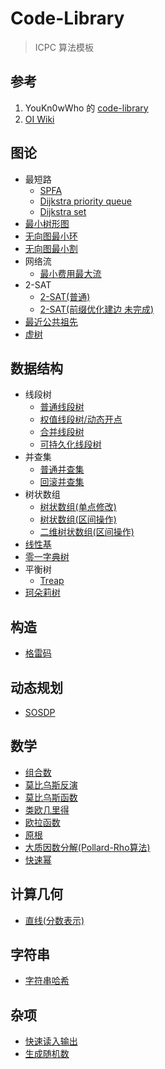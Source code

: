 # Code-Library

> ICPC 算法模板

## 参考

1. YouKn0wWho 的 [code-library](https://github.com/ShahjalalShohag/code-library)
2. [OI Wiki](https://oi-wiki.org)

## 图论

- 最短路
    - [SPFA](最短路(SPFA)/main.cpp)
    - [Dijkstra priority queue](最短路(priority_queue)/main.cpp)
    - [Dijkstra set](最短路(set)/main.cpp)
- [最小树形图](最小树形图(Tarjan)/main.cpp)
- [无向图最小环](无向图最小环/main.cpp)
- [无向图最小割](无向图最小割(Stoer-Wagner)/main.cpp)
- 网络流
    - [最小费用最大流](最小费用最大流(zkw)/main.cpp)
- 2-SAT
    - [2-SAT(普通)](2-SAT(搜索)/main.cpp)
    - [2-SAT(前缀优化建边 未完成)](2-SAT(搜索-前缀优化建边)/main.cpp)
- [最近公共祖先](最近公共祖先/main.cpp)
- [虚树](虚树/main.cpp)

## 数据结构

- 线段树
    - [普通线段树](线段树/main.cpp)
    - [权值线段树/动态开点](权值线段树(动态开点)/main.cpp)
    - [合并线段树](合并线段树/main.cpp)
    - [可持久化线段树](可持久化线段树/main.cpp)
- 并查集
    - [普通并查集](并查集/main.cpp)
    - [回滚并查集](回滚并查集/main.cpp)
- 树状数组
    - [树状数组(单点修改)](树状数组/main.cpp)
    - [树状数组(区间操作)](树状数组(区间操作)/main.cpp)
    - [二维树状数组(区间操作)](二维树状数组(区间操作)/main.cpp)
- [线性基](线性基/main.cpp)
- [零一字典树](零一字典树/main.cpp)
- 平衡树
    - [Treap](Treap/main.cpp)
- [珂朵莉树](珂朵莉树/main.cpp)
  

## 构造

- [格雷码](格雷码/main.cpp)

## 动态规划

- [SOSDP](SOSDP/main.cpp)

## 数学

- [组合数](组合数/main.cpp)
- [莫比乌斯反演](莫比乌斯反演/main.cpp)
- [莫比乌斯函数](莫比乌斯函数/main.cpp)
- [类欧几里得](类欧几里得/main.cpp)
- [欧拉函数](欧拉函数/main.cpp)
- [原根](原根/main.cpp)
- [大质因数分解(Pollard-Rho算法)](大质因数分解(Pollard-Rho算法)/main.cpp)
- [快速幂](快速幂/main.cpp)

## 计算几何

- [直线(分数表示)](直线(分数表示)/main.cpp)

## 字符串 

- [字符串哈希](字符串哈希/main.cpp)

## 杂项

- [快速读入输出](快速读入输出/main.cpp)
- [生成随机数](生成随机数/main.cpp)
